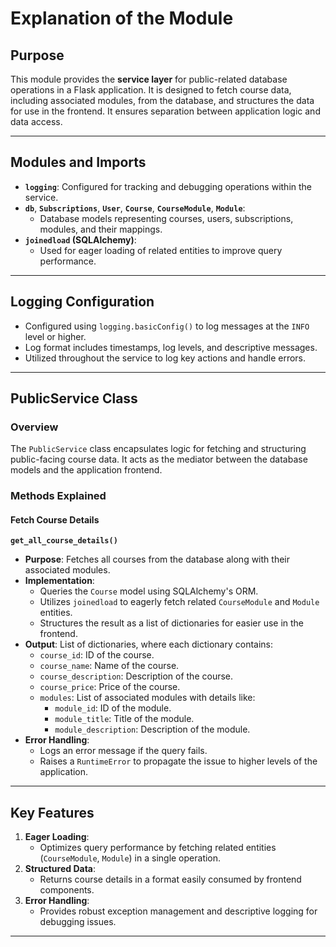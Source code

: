 # Explanation of the Module

## Purpose
This module provides the **service layer** for public-related database operations in a Flask application. It is designed to fetch course data, including associated modules, from the database, and structures the data for use in the frontend. It ensures separation between application logic and data access.

---

## **Modules and Imports**
- **`logging`**: Configured for tracking and debugging operations within the service.
- **`db`**, **`Subscriptions`**, **`User`**, **`Course`**, **`CourseModule`**, **`Module`**:
  - Database models representing courses, users, subscriptions, modules, and their mappings.
- **`joinedload` (SQLAlchemy)**:
  - Used for eager loading of related entities to improve query performance.

---

## **Logging Configuration**
- Configured using `logging.basicConfig()` to log messages at the `INFO` level or higher.
- Log format includes timestamps, log levels, and descriptive messages.
- Utilized throughout the service to log key actions and handle errors.

---

## **PublicService Class**
### Overview
The `PublicService` class encapsulates logic for fetching and structuring public-facing course data. It acts as the mediator between the database models and the application frontend.

### **Methods Explained**

#### **Fetch Course Details**
**`get_all_course_details()`**
- **Purpose**: Fetches all courses from the database along with their associated modules.
- **Implementation**:
  - Queries the `Course` model using SQLAlchemy's ORM.
  - Utilizes `joinedload` to eagerly fetch related `CourseModule` and `Module` entities.
  - Structures the result as a list of dictionaries for easier use in the frontend.
- **Output**: List of dictionaries, where each dictionary contains:
  - `course_id`: ID of the course.
  - `course_name`: Name of the course.
  - `course_description`: Description of the course.
  - `course_price`: Price of the course.
  - `modules`: List of associated modules with details like:
    - `module_id`: ID of the module.
    - `module_title`: Title of the module.
    - `module_description`: Description of the module.
- **Error Handling**:
  - Logs an error message if the query fails.
  - Raises a `RuntimeError` to propagate the issue to higher levels of the application.

---

## **Key Features**
1. **Eager Loading**:
   - Optimizes query performance by fetching related entities (`CourseModule`, `Module`) in a single operation.
2. **Structured Data**:
   - Returns course details in a format easily consumed by frontend components.
3. **Error Handling**:
   - Provides robust exception management and descriptive logging for debugging issues.

---
